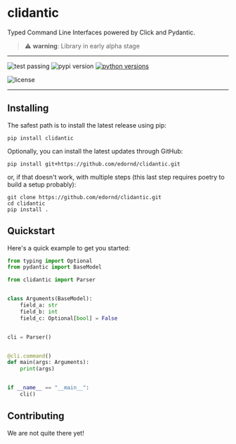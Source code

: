 # clidantic
Typed Command Line Interfaces powered by Click and Pydantic.

> :warning: **warning**: Library in early alpha stage

---
![test passing](https://img.shields.io/github/workflow/status/edornd/clidantic/Test)
![pypi version](https://img.shields.io/pypi/v/clidantic)
[![python versions](https://img.shields.io/pypi/pyversions/clidantic)](https://github.com/edornd/clidantic)


![license](https://img.shields.io/github/license/edornd/clidantic)

---

## Installing
The safest path is to install the latest release using pip:
```
pip install clidantic
```
Optionally, you can install the latest updates through GitHub:
```
pip install git+https://github.com/edornd/clidantic.git
```
or, if that doesn't work, with multiple steps (this last step requires poetry to build a setup probably):
```
git clone https://github.com/edornd/clidantic.git
cd clidantic
pip install .
```

## Quickstart
Here's a quick example to get you started:
```python
from typing import Optional
from pydantic import BaseModel

from clidantic import Parser


class Arguments(BaseModel):
    field_a: str
    field_b: int
    field_c: Optional[bool] = False


cli = Parser()


@cli.command()
def main(args: Arguments):
    print(args)


if __name__ == "__main__":
    cli()
```


## Contributing
We are not quite there yet!
